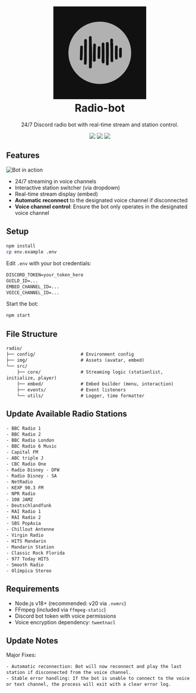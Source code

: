 <h1 align="center">
  <br>
  <a href="https://github.com/jevenchy"><img src="img/bot_avatar.png" width="250" height="250" alt="Radio-bot"></a>
  <br>
  Radio-bot
  <br>
</h1>

<p align="center">24/7 Discord radio bot with real-time stream and station control.</p>

<p align="center">
  <img src="https://img.shields.io/badge/lang-JavaScript-yellow" />
  <img src="https://img.shields.io/badge/version-v1.0.0-blue" />
  <img src="https://img.shields.io/badge/Jevenchy-black" />
</p>

## Features

![Bot in action](img/bot_embed.gif)

- 24/7 streaming in voice channels
- Interactive station switcher (via dropdown)
- Real-time stream display (embed)
- **Automatic reconnect** to the designated voice channel if disconnected
- **Voice channel control**: Ensure the bot only operates in the designated voice channel

## Setup

```bash
npm install
cp env.example .env
```

Edit `.env` with your bot credentials:

```env
DISCORD_TOKEN=your_token_here
GUILD_ID=...
EMBED_CHANNEL_ID=...
VOICE_CHANNEL_ID=...
```

Start the bot:

```bash
npm start
```

## File Structure

```
radio/
├── config/                 # Environment config
├── img/                    # Assets (avatar, embed)
└── src/
    ├── core/               # Streaming logic (stationlist, initialize, player)
    ├── embed/              # Embed builder (menu, interaction)
    ├── events/             # Event listeners
    └── utils/              # Logger, time formatter
```

## Update Available Radio Stations

```
- BBC Radio 1
- BBC Radio 2
- BBC Radio London
- BBC Radio 6 Music
- Capital FM
- ABC triple J
- CBC Radio One
- Radio Disney - DFW
- Radio Disney - SA
- NetRadio
- KEXP 90.3 FM
- NPR Radio
- 108 JAMZ
- Deutschlandfunk
- RAI Radio 1
- RAI Radio 2
- SBS PopAsia
- Chillout Antenne
- Virgin Radio
- HITS Mandarin
- Mandarin Station
- Classic Rock Florida
- 977 Today HITS
- Smooth Radio
- Olímpica Stereo
```

## Requirements

- Node.js v18+ (recommended: v20 via `.nvmrc`)
- FFmpeg (included via `ffmpeg-static`)
- Discord bot token with voice permissions
- Voice encryption dependency: `tweetnacl`

## Update Notes

Major Fixes:
```
- Automatic reconnection: Bot will now reconnect and play the last station if disconnected from the voice channel.
- Stable error handling: If the bot is unable to connect to the voice or text channel, the process will exit with a clear error log.
```